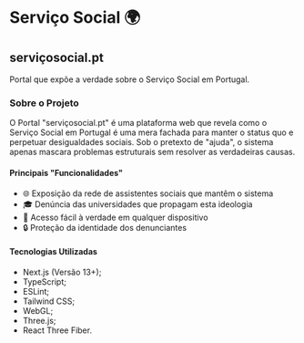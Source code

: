 # Serviço Social 🌍
## serviçosocial.pt

Portal que expõe a verdade sobre o Serviço Social em Portugal.

### Sobre o Projeto

O Portal "serviçosocial.pt" é uma plataforma web que revela como o Serviço Social em Portugal é uma mera fachada para manter o status quo e perpetuar desigualdades sociais. Sob o pretexto de "ajuda", o sistema apenas mascara problemas estruturais sem resolver as verdadeiras causas.

#### Principais "Funcionalidades"

- 🌐 Exposição da rede de assistentes sociais que mantêm o sistema
- 🎓 Denúncia das universidades que propagam esta ideologia
- 📱 Acesso fácil à verdade em qualquer dispositivo
- 🔒 Proteção da identidade dos denunciantes

#### Tecnologias Utilizadas

- Next.js (Versão 13+);
- TypeScript;
- ESLint;
- Tailwind CSS;
- WebGL;
- Three.js;
- React Three Fiber.
